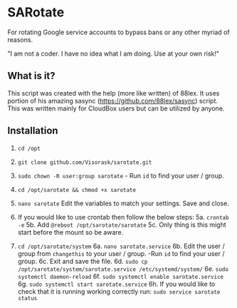# SARotate
For rotating Google service accounts to bypass bans or any other myriad of reasons.

"I am not a coder. I have no idea what I am doing. Use at your own risk!"

## What is it?
This script was created with the help (more like written) of 88lex. It uses portion of his amazing sasync (https://github.com/88lex/sasync) script. This was written mainly for CloudBox users but can be utilized by anyone.

## Installation
1. `cd /opt` 

2. `git clone github.com/Visorask/sarotate.git`

3. `sudo chown -R user:group sarotate` - Run `id` to find your user / group.

4. `cd /opt/sarotate && chmod +x sarotate`

5. `nano sarotate` Edit the variables to match your settings. Save and close.

5. If you would like to use crontab then follow the below steps:
  5a. `crontab -e`
  5b. Add `@reboot /opt/sarotate/sarotate`
  5c. Only thing is this might start before the mount so be aware.
  
6. `cd /opt/sarotate/system`
  6a. `nano sarotate.service`
  6b. Edit the user / group from `changethis` to your user / group. -Run `id` to find your user / group. 
  6c. Exit and save the file. 
  6d. `sudo cp /opt/sarotate/system/sarotate.service /etc/systemd/system/`
  6e. `sudo systemctl daemon-reload`
  6f. `sudo systemctl enable sarotate.service`
  6g. `sudo systemctl start sarotate.service`
  6h. If you would like to check that it is running working correctly run: `sudo service sarotate status`



